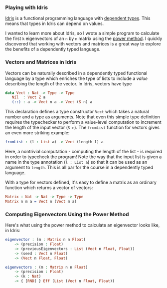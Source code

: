 ### Playing with Idris

[Idris](http://www.idris-lang.org/) is a functional programming language with [dependent types](http://en.wikipedia.org/wiki/Dependent_type). This means that types in Idris can depend on values.

I wanted to learn more about Idris, so I wrote a simple program to calculate the first `k` eigenvectors of an `n` by `n` matrix using the [power method](http://en.wikipedia.org/wiki/Power_iteration). I quickly discovered that working with vectors and matrices is a great way to explore the benefits of a dependently typed language.

### Vectors and Matrices in Idris

Vectors can be naturally described in a dependently typed functional language by a type which enriches the type of lists to include a *value* describing the length of the vector. In Idris, vectors have type

```idris
data Vect : Nat -> Type -> Type
   Nil  : Vect Z a
   (::) : a -> Vect n a -> Vect (S n) a 
```

This declaration defines a type constructor `Vect` which takes a natural number and a type as arguments. Note that even this simple type definition requires the typechecker to perform a value-level computation to increment the length of the input vector (`S n`). The `fromList` function for vectors gives an even more striking example:

```idris
fromList : (l : List a) -> Vect (length l) a
``` 

Here, a nontrivial computation - computing the length of the list - is required in order to typecheck the program! Note the way that the input list is given a name in the type annotation (`l : List a`) so that it can be used as an argument to `length`. This is all par for the course in a dependently typed language.

With a type for vectors defined, it's easy to define a matrix as an ordinary function which returns a vector of vectors:

```idris
Matrix : Nat -> Nat -> Type -> Type
Matrix n m a = Vect n (Vect m a)
```

### Computing Eigenvectors Using the Power Method

Here's what using the power method to calculate an eigenvector looks like, in Idris:

```idris
eigenvector : (m : Matrix n n Float)
    -> (precision : Float)
    -> (previousEigenvectors : List (Vect n Float, Float))
    -> (seed : Vect n Float)
    -> (Vect n Float, Float)
```



```idris
eigenvectors : (m : Matrix n n Float) 
    -> (precision : Float) 
    -> (k : Nat) 
    -> { [RND] } Eff (List (Vect n Float, Float))
``` 












